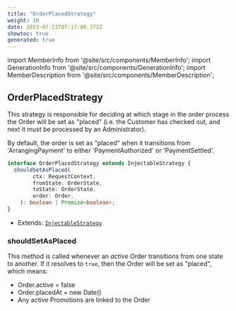 ```yaml
---
title: "OrderPlacedStrategy"
weight: 10
date: 2023-07-21T07:17:00.372Z
showtoc: true
generated: true
---
```

<!-- This file was generated from the Vendure source. Do not modify. Instead, re-run the "docs:build" script -->
import MemberInfo from '@site/src/components/MemberInfo';
import GenerationInfo from '@site/src/components/GenerationInfo';
import MemberDescription from '@site/src/components/MemberDescription';


## OrderPlacedStrategy

<GenerationInfo sourceFile="packages/core/src/config/order/order-placed-strategy.ts" sourceLine="17" packageName="@vendure/core" />

This strategy is responsible for deciding at which stage in the order process
the Order will be set as "placed" (i.e. the Customer has checked out, and
next it must be processed by an Administrator).

By default, the order is set as "placed" when it transitions from
'ArrangingPayment' to either 'PaymentAuthorized' or 'PaymentSettled'.

```ts title="Signature"
interface OrderPlacedStrategy extends InjectableStrategy {
  shouldSetAsPlaced(
        ctx: RequestContext,
        fromState: OrderState,
        toState: OrderState,
        order: Order,
    ): boolean | Promise<boolean>;
}
```
* Extends: <code><a href='/docs/reference/typescript-api/common/injectable-strategy#injectablestrategy'>InjectableStrategy</a></code>



<div className="members-wrapper">

### shouldSetAsPlaced

<MemberInfo kind="method" type="(ctx: <a href='/docs/reference/typescript-api/request/request-context#requestcontext'>RequestContext</a>, fromState: <a href='/docs/reference/typescript-api/orders/order-process#orderstate'>OrderState</a>, toState: <a href='/docs/reference/typescript-api/orders/order-process#orderstate'>OrderState</a>, order: <a href='/docs/reference/typescript-api/entities/order#order'>Order</a>) => boolean | Promise&#60;boolean&#62;"   />

This method is called whenever an _active_ Order transitions from one state to another.
If it resolves to `true`, then the Order will be set as "placed", which means:

* Order.active = false
* Order.placedAt = new Date()
* Any active Promotions are linked to the Order


</div>
